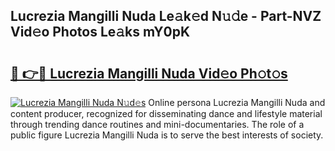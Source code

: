 ## Lucrezia Mangilli Nuda Le𝚊k𝚎d N𝚞𝚍e - Part-NVZ Vid𝚎o Photos Le𝚊ks mY0pK

# <h2><a href="http://fbd06ex.evod.top/?m=Lucrezia+Mangilli+Nuda">🔗 👉🔴 Lucrezia Mangilli Nuda Vid𝚎o Ph𝚘t𝚘s</a></h2>

[![Lucrezia Mangilli Nuda N𝚞d𝚎s](https://i.imgur.com/8V9OHl7.gif)](http://fbd06ex.evod.top/?m=Lucrezia+Mangilli+Nuda)
Online persona Lucrezia Mangilli Nuda and content producer, recognized for disseminating dance and lifestyle material through trending dance routines and mini-documentaries. The role of a public figure Lucrezia Mangilli Nuda is to serve the best interests of society. 

